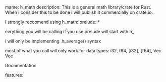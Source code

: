 mame: h_math
description: This is a general math library/crate for Rust. When i consider this to be done i will publish it commercially on crate.io.

I strongly reccomend using h_math::prelude::*

evrything you will be calling if you use prelude will start with h_

i will only be implementing .h_average() syntax

most of what you call will only work for data types: i32, f64, [i32], [f64], Vec<i32> Vec<f64>

Documentation

features:
